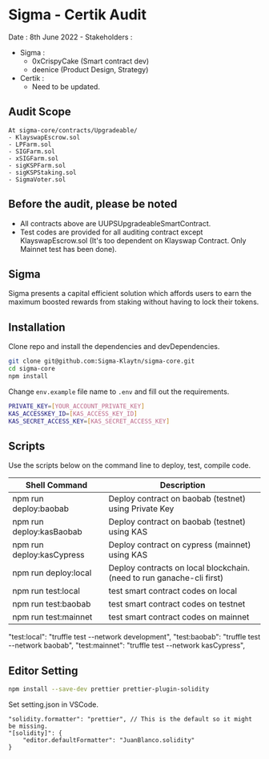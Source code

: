 # Sigma - Certik Audit

Date : 8th June 2022 -
Stakeholders :

-   Sigma :
    -   0xCrispyCake (Smart contract dev)
    -   deenice (Product Design, Strategy)
-   Certik :
    -   Need to be updated.

## Audit Scope

```
At sigma-core/contracts/Upgradeable/
- KlayswapEscrow.sol
- LPFarm.sol
- SIGFarm.sol
- xSIGFarm.sol
- sigKSPFarm.sol
- sigKSPStaking.sol
- SigmaVoter.sol
```

## Before the audit, please be noted

-   All contracts above are UUPSUpgradeableSmartContract.
-   Test codes are provided for all auditing contract except KlayswapEscrow.sol (It's too dependent on Klayswap Contract. Only Mainnet test has been done).

## Sigma

Sigma presents a capital efficient solution which affords users to earn the maximum boosted rewards from staking without having to lock their tokens.

## Installation

Clone repo and install the dependencies and devDependencies.

```sh
git clone git@github.com:Sigma-Klaytn/sigma-core.git
cd sigma-core
npm install
```

Change `env.example` file name to `.env` and fill out the requirements.

```sh
PRIVATE_KEY=[YOUR_ACCOUNT_PRIVATE_KEY]
KAS_ACCESSKEY_ID=[KAS_ACCESS_KEY_ID]
KAS_SECRET_ACCESS_KEY=[KAS_SECRET_ACCESS_KEY]
```

## Scripts

Use the scripts below on the command line to deploy, test, compile code.

| Shell Command             | Description                                                           |
| ------------------------- | --------------------------------------------------------------------- |
| npm run deploy:baobab     | Deploy contract on baobab (testnet) using Private Key                 |
| npm run deploy:kasBaobab  | Deploy contract on baobab (testnet) using KAS                         |
| npm run deploy:kasCypress | Deploy contract on cypress (mainnet) using KAS                        |
| npm run deploy:local      | Deploy contracts on local blockchain. (need to run ganache-cli first) |
| npm run test:local        | test smart contract codes on local                                    |
| npm run test:baobab       | test smart contract codes on testnet                                  |
| npm run test:mainnet      | test smart contract codes on mainnet                                  |

"test:local": "truffle test --network development",
"test:baobab": "truffle test --network baobab",
"test:mainnet": "truffle test --network kasCypress",

## Editor Setting

```sh
npm install --save-dev prettier prettier-plugin-solidity
```

Set setting.json in VSCode.

```
"solidity.formatter": "prettier", // This is the default so it might be missing.
"[solidity]": {
    "editor.defaultFormatter": "JuanBlanco.solidity"
}
```
